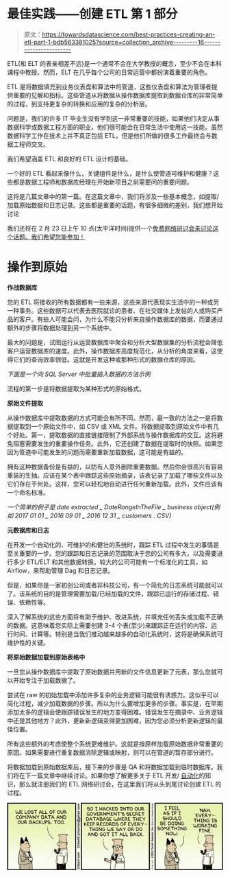 # 最佳实践——创建 ETL 第 1 部分

> 原文：<https://towardsdatascience.com/best-practices-creating-an-etl-part-1-bdb563381025?source=collection_archive---------16----------------------->

ETL(和 ELT 的表亲相差不远)是一个通常不会在大学教授的概念，至少不会在本科课程中教授。然而，ELT 在几乎每个公司的日常运营中都扮演着重要的角色。

ETL 是将数据填充到业务仪表盘和算法中的管道，这些仪表盘和算法为管理者提供重要的见解和指标。这些管道从将数据从操作数据库提取到数据仓库的非常简单的过程，到支持更复杂的转换和应用的复杂的分析层。

问题是，我们的许多 IT 毕业生没有学到这一非常重要的技能，如果他们决定从事数据科学或数据工程方面的职业，他们很可能会在日常生活中使用这一技能。虽然数据科学工作在技术上并不真正包括 ETL，但是他们所做的很多工作最终会与数据工程师交叉。

我们希望涵盖 ETL 和良好的 ETL 设计的基础。

一个好的 ETL 看起来像什么，关键组件是什么，是什么使管道可维护和健康？这些都是数据工程师和数据库经理在开始新项目之前需要问的重要问题。

这将是几篇文章中的第一篇。在这篇文章中，我们将涉及一些基本概念，如提取/加载原始数据和日志记录。这些都是重要的话题，有很多细微的差别，我们想开始讨论

我们还将在 2 月 23 日上午 10 点(太平洋时间)提供一个[免费网络研讨会来讨论这个话题。我们希望您能参加！](https://goo.gl/forms/cZ1hUi64Z5PJlgWB2)

# 操作到原始

**作战数据库**

您的 ETL 将接收的所有数据都有一些来源，这些来源代表现实生活中的一种或另一种事务。这些数据可以代表去医院就诊的患者、在社交媒体上发帖的人或购买产品的客户。有些人可能会问，为什么不能只分析来自操作数据库的数据，而要通过额外的步骤将数据处理到另一个系统中。

最大的问题是，试图运行从运营数据库中聚合和分析大型数据集的分析流程会降低客户运营数据库的速度。此外，操作数据库高度规范化，从分析的角度来看，这使得它们的查询效率很低。这就是开发这种或那种形式的数据仓库的原因。

*下面是一个向 SQL Server 中批量插入数据的方法示例*

流程的第一步是将数据提取为某种形式的原始格式。

**原始文件提取**

从操作数据库中提取数据的方式可能会有所不同。然而，最一致的方法之一是将数据提取到一个原始文件中，如 CSV 或 XML 文件。将数据提取到原始文件中有几个好处。第一，提取数据的直接链接限制了外部系统与操作数据库的交互。这将避免阻塞需要发生的重要操作任务。此外，它还创建了数据在提取时的快照。如果您因为管道中可能发生的问题而需要重新加载数据，这可能是有益的。

拥有这种数据备份是有益的，以防有人意外删除重要数据。然后你会很高兴有容易重装的生抽。应该在某个表中跟踪这些原始摘录，该表记录了加载了哪些文件以及它们存在于何处。这样，您可以轻松地自动进行任何重新加载。此外，文件应该有一个命名标准。

*一个简单的例子是 date extracted _ DateRangeInTheFile _ business object(例如 2017 01 01 _ 2016 09 01 _ 2016 12 31 _ customers . CSV)*

**元数据库和日志**

在开发一个自动化的、可维护的和健壮的系统时，跟踪 ETL 过程中发生的事情是至关重要的一步。您的跟踪和日志记录的范围取决于您的公司有多大，以及需要进行多少 ETL/ELT 和其他数据转换。较大的公司可能有一个标准化的工具，如 Airflow，来帮助管理 Dag 和日志记录。

但是，如果你是一家初创公司或者非科技公司，有一个简化的日志系统可能就可以了。该系统的目的是管理需要加载/已经加载的文件，跟踪已运行的存储过程、错误、依赖性等。

深入了解系统的这些方面将有助于维护、改进系统，并填充任何丢失或加载不正确的数据。这意味着您实际上需要创建 3-4 个表(至少)来跟踪正在运行的内容、运行时间、计算等。特别是当我们推动越来越多的自动化系统时，这将是确保系统可维护性的关键。

**将原始数据加载到原始表格中**

一旦您从操作数据库中提取了原始数据并用新的文件信息更新了元表，那么您就可以开始专注于加载数据了。

尝试在 raw 的初始加载中添加许多复杂的业务逻辑可能很有诱惑力。这似乎可以简化过程，减少加载数据的步骤。所以为什么要增加更多的步骤。事实是，在早期添加太多的逻辑会使跟踪错误发生的地方变得困难。错误发生在摘录中、业务逻辑中还是其他地方？此外，更新新逻辑变得更加困难，因为您必须分析更新逻辑的最佳位置。

所有这些额外的考虑使整个系统更难维护。这就是按原样加载原始数据非常重要的原因。如果需要进行重复数据消除逻辑或映射，则可以在管道的暂存部分进行。

将数据加载到原始数据库后，接下来的步骤是 QA 和将数据加载到临时数据库。我们将在下一篇文章中继续讨论。如果你想了解更多关于 ETL 开发/ [自动化](http://www.acheronanalytics.com/acheron-blog)的知识，那么就注册我们的 ETL 网络研讨会，在这里我们将从头到尾讨论创建 ETL 的过程。

![](img/254fad9db4af037fdddca0c6f5cd5f42.png)